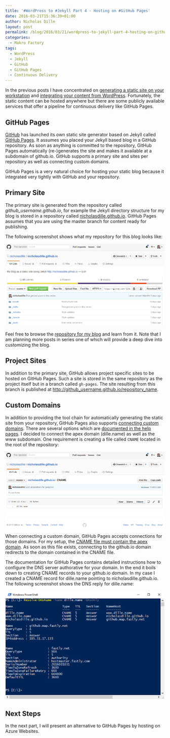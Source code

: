 ```yaml
---
title: '#WordPress to #Jekyll Part 4 - Hosting on #GitHub Pages'
date: 2016-03-21T15:36:39+01:00
author: Nicholas Dille
layout: post
permalink: /blog/2016/03/21/wordpress-to-jekyll-part-4-hosting-on-github-pages/
categories:
  - Makro Factory
tags:
  - WordPress
  - Jekyll
  - GitHub
  - GitHub Pages
  - Continuous Delivery
---
```

In the previous posts I have concentrated on [generating a static site on your workstation](http://dille.name/blog/2016/03/14/wordpress-to-jekyll-part-2-how-jekyll-works/) and [integrating your content from WordPress](http://dille.name/blog/2016/03/18/wordpress-to-jekyll-part-3-exporting-your-blog-content/). Fortunately, the static content can be hosted anywhere but there are some publicly available services that offer a pipeline for continuous delivery like GitHub Pages.<!--more-->

## GitHub Pages

[GitHub](https://github.com) has launched its own static site generator based on Jekyll called [GitHub Pages](https://pages.github.com). It assumes you placed your Jekyll based blog in a GitHub repository. As soon as anything is committed to the repository, GitHub Pages automatically (re-)generates the site and makes it available at a subdomain of github.io. GitHub supports a primary site and sites per repository as well as connecting custom domains.

GitHub Pages is a very natural choice for hosting your static blog because it integrated very tightly with GitHub and your repository.

## Primary Site

The primary site is generated from the repository called *github_username.github.io*, for example the Jekyll directory structure for my blog is stored in a repository called [nicholasdille.github.io](https://github.com/nicholasdille/nicholasdille.github.io). GitHub Pages assumes that you are using the master branch for content ready for publishing.

The following screenshot shows what my repository for this blog looks like:

<a href="/media/2016/03/Repository.png" data-lightbox="GitHubPages" title="GitHub Repository nicholasdille.github.io"><img src="/media/2016/03/Repository.png" alt="GitHub Repository nicholasdille.github.io" /></a>

Feel free to browse the [repository for my blog](https://github.com/nicholasdille/nicholasdille.github.io) and learn from it. Note that I am planning more posts in series one of which will provide a deep dive into customizing the blog.

## Project Sites

In addition to the primary site, GitHub allows project specific sites to be hosted on GitHub Pages. Such a site is stored in the same repository as the project itself but in a branch called `gh-pages`. The site resulting from this branch is published at http://github_username.github.io/repository_name.

## Custom Domains

In addition to providing the tool chain for automatically generating the static site from your repository, GitHub Pages also supports [connecting custom domains](https://help.github.com/articles/using-a-custom-domain-with-github-pages/). There are several options which are [documented in the help pages](https://help.github.com/articles/about-supported-custom-domains/). I decided to connect the apex domain (dille.name) as well as the www subdomain. One requirement is creating a file called `CNAME` located in the root of the repository:

<a href="/media/2016/03/CNAME.png" data-lightbox="GitHubPages" title="CNAME file for dille.name"><img src="/media/2016/03/CNAME.png" alt="CNAME file for dille.name" /></a>

When connecting a custom domain, GitHub Pages accepts connections for those domains. For my setup, the [CNAME file must contain the apex domain](https://github.com/nicholasdille/nicholasdille.github.io/blob/master/CNAME). As soon as this file exists, connecting to the github.io domain redirects to the domain contained in the CNAME file.

The documentation for GitHub Pages contains detailed instructions how to configure the DNS server authorative for your domain. In the end it boils down to creating CNAME records to your github.io domain. In my case I created a CNAME record for dille.name pointing to nicholasdille.github.io. The following screenshot shows the DNS reply for dille.name:

<a href="/media/2016/03/GitHubPages_CustomDomain.png" data-lightbox="GitHubPages" title="Resolve-DnsName -Name dille.name -DnsOnly"><img src="/media/2016/03/GitHubPages_CustomDomain.png" alt="Resolve-DnsName -Name dille.name -DnsOnly" /></a>

## Next Steps

In the next part, I will present an alternative to GitHub Pages by hosting on Azure Websites.